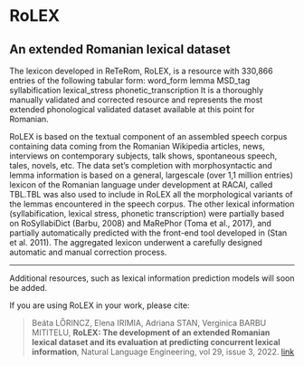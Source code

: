 # RoLEX
## An extended Romanian lexical dataset

The lexicon developed in ReTeRom, RoLEX, is a resource with 330,866 entries of the following tabular form: word_form lemma MSD_tag syllabification lexical_stress phonetic_transcription
It is a thoroughly manually validated and corrected resource and represents the most extended phonological validated dataset available at this point for Romanian.

RoLEX is based on the textual component of an assembled speech corpus containing data coming from the Romanian Wikipedia articles, news, interviews on contemporary subjects, talk shows, spontaneous speech, tales, novels, etc. The data set’s completion with morphosyntactic and lemma information is based on a general, largescale (over 1,1 million entries) lexicon of the Romanian language under development at RACAI, called TBL.TBL was also used to include in RoLEX all the morphological variants of the lemmas encountered in the speech corpus. The other lexical information (syllabification, lexical stress, phonetic transcription) were partially based on RoSyllabiDict (Barbu, 2008) and MaRePhor (Toma et al., 2017), and partially automatically predicted with the front-end tool developed in (Stan et al. 2011). The aggregated lexicon underwent a carefully designed automatic and manual correction process.

---
Additional resources, such as lexical information prediction models will soon be added. 

If you are using RoLEX in your work, please cite:

> Beáta LŐRINCZ, Elena IRIMIA, Adriana STAN, Verginica BARBU MITITELU, **RoLEX: The development of an extended Romanian lexical dataset and its evaluation at predicting concurrent lexical information**, Natural Language Engineering, vol 29, issue 3, 2022. [link](https://www.cambridge.org/core/journals/natural-language-engineering/article/abs/rolex-the-development-of-an-extended-romanian-lexical-dataset-and-its-evaluation-at-predicting-concurrent-lexical-information/96A3933A2028BD8EE605E0E672A57EB2)


